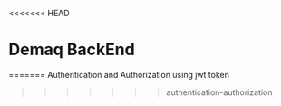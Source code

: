 <<<<<<< HEAD
# Demaq BackEnd
=======
Authentication and Authorization using jwt token
>>>>>>> authentication-authorization
